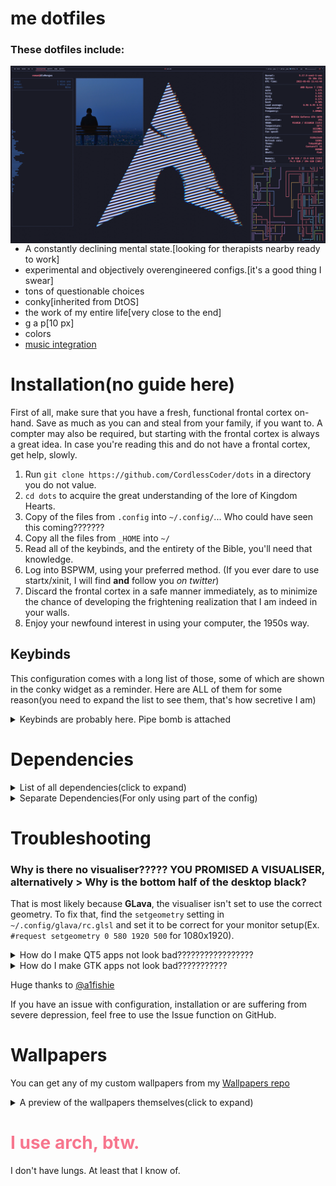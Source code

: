 # me dotfiles

### These dotfiles include:

<img align="right" src="https://raw.githubusercontent.com/CordlessCoder/dots/main/screenshot.png">

- A constantly declining mental state.[looking for therapists nearby ready to work]
- experimental and objectively overengineered configs.[it's a good thing I swear]
- tons of questionable choices
- conky[inherited from DtOS]
- the work of my entire life[very close to the end]
- g a p[10 px]
- colors
- [music integration](https://www.youtube.com/watch?v=OHK2zh7Bu54)

# Installation(no guide here)

First of all, make sure that you have a fresh, functional frontal cortex on-hand. Save as much as you can and steal from your family, if you want to. A compter may also be required, but starting with the frontal cortex is always a great idea. In case you're reading this and do not have a frontal cortex, get help, slowly.

1. Run `git clone https://github.com/CordlessCoder/dots` in a directory you do not value.
2. `cd dots` to acquire the great understanding of the lore of Kingdom Hearts.
3. Copy of the files from `.config` into `~/.config/`... Who could have seen this coming???????
4. Copy all the files from `_HOME` into `~/`
5. Read all of the keybinds, and the entirety of the Bible, you'll need that knowledge.
6. Log into BSPWM, using your preferred method. (If you ever dare to use startx/xinit, I will find **and** follow you _on twitter_)
7. Discard the frontal cortex in a safe manner immediately, as to minimize the chance of developing the frightening realization that I am indeed in your walls.
8. Enjoy your newfound interest in using your computer, the 1950s way.

## Keybinds

This configuration comes with a long list of those, some of which are shown in the conky widget as a reminder. Here are ALL of them for some reason(you need to expand the list to see them, that's how secretive I am)

<details><summary>Keybinds are probably here. Pipe bomb is attached</summary>

| Keybind                     | Function                                                           |
| :-------------------------- | ------------------------------------------------------------------ |
| Alt+Ctrl+T                  | Open terminal emulator(kitty)                                      |
| Meta+Enter                  | Alternative to ^                                                   |
| Alt+Space                   | Application launcher(rofi)                                         |
| Meta+C                      | Open NeoVim                                                        |
| Meta+Shift+C                | Open Firefox(developer edition)                                    |
| Meta+Ctrl+C                 | Open VSCode                                                        |
| Meta+E                      | Open File Manager(thunar)                                          |
| Ctrl+Shift+Q                | Close the focused **window**                                       |
| Meta+Ctrl+Shift+Q           | ^ but with all windows of the app                                  |
| PrintScreen                 | Selection Screenshot(saved to **/tmp**)                            |
| Meta+PrntScr                | ^ but saved to ~/Screenshots                                       |
| Meta+N                      | Color picker(picked color is saved into the clipboard)             |
| Meta+Space                  | Switch languages(configruable in ~/.config/sxhkd/change_layout.py) |
| Alt+Tab                     | Somewhat Windows-like workspace local **window** switching         |
| Meta+Tab                    | ^ but with workspaces                                              |
| Meta+R                      | Rotates windows 90 degrees around the parent window                |
| Meta+Y                      | Send the focused node to the (newest) preselection                 |
| Meta+**T**                  | Set the node state to **tiled**                                    |
| Meta+**Shift+T**            | ^ but to **pseudo_tiled**                                          |
| Meta+**S**                  | ^ but to **floating(stacked)**                                     |
| Meta+**F**                  | ^ but to **fullscreen**                                            |
| Meta+Ctrl+M                 | Set the focused node's flags to **marked**                         |
| Meta+Ctrl+X                 | ^ but to **locked**                                                |
| Meta+Ctrl+Y                 | ^ but to **sticky**                                                |
| Meta+Ctrl+Z                 | ^ but to **private**                                               |
| Meta+[HJKL]                 | Focus the node in the given direction(vim-like)                    |
| Meta+**Shift**+[HJKL]       | Send(move) the node in the given direction(vim-like)               |
| Meta+P                      | Focus the **parent** of the currently selected node                |
| Meta+B                      | ^ same but the **brother**                                         |
| Meta+`,`[**comma**]         | Focus the node for the path jump of **second**                     |
| Meta+`.`[**period**]        | ^ same but to the **first**                                        |
| Meta+`[`[**left bracket**]  | focus the **next** workspace of the current monitor                |
| Meta+`]`[**right bracket**] | ^ but the **previous**                                             |
| Meta+**O**                  | Focus the **older** node in the node history                       |
| Meta+**I**                  | ^ but the **newer**                                                |
| Meta+[1-9,0]                | Focus the given workspace                                          |
| Meta+**Shift**+[1-9,0]      | Send the focused window to the given workspace                     |
| Meta+Ctrl+[HJKL]            | Preselect in the given direction(vim-like)                         |
| Meta+Ctrl+[1-9]             | Preselect the ratio                                                |
| Meta+Ctrl+Space             | Cancel the preselection for the focused **node**                   |
| Meta+Ctrl+**Shift**+Space   | Cancel the preselection for the focused **desktop**                |
| Meta+Alt+[HJKL]             | **Expand** a window by moving one of it's sides **outward**        |
| Meta+Alt+**Shift**+[HJKL]   | **Contract** a window by moving one of it's sides **inward**       |
| Meta+[Left,Down,Up,Right]   | Move a floating window in a given direction                        |
| Meta+M                      | Alternate between tiled and monacle layouts                        |
| Meta+G                      | Draw resize(send window to drawn rectangle)                        |
| Meta+Alt+Plus/Equal         | Increase border size by 2                                          |
| Meta+Alt+Minus              | Decrease border size by 2                                          |
| Ctrl+Meta+Alt+L             | Lock the screen(with i3lock-color)                                 |
| Meta+Escape                 | Reloads sxhkd config                                               |
| Meta+Alt+R                  | Reload BSPWM                                                       |
| Meta+Alt+Q                  | Quit BSPWM                                                         |

</details>

# Dependencies

<details><summary>List of all dependencies(click to expand)</summary>
<pre>fish kitty nerd-fonts-fira-code adobe-source-code-pro-fonts ttf-icomoon-feather otf-raleway ttf-ubuntu-font-family nerd-fonts-fantasque-sans-mono cantarell-fonts oxygen-cursors ant-dracula-kvantum-theme-git xdo xdotool bspwm wmctrl slop polybar picom-jonaburg-fix glava python-colorthief rofi sxhkd scrot feh dunst conky playerctl xorg-xprop i3lock-color xclip xcolor vim-plug npm go glow python-black</pre>
</details>

<details><summary> Separate Dependencies(For only using part of the config)</summary>

## Required for WM Funcitonality:

- bspwm(duh)
- fish
- kitty
- nerd-fonts-fira-code
- adobe-source-code-pro-fonts
- ttf-icomoon-feather
- nerd-fonts-fantasque-sans-mono
- cantarell-fonts
- oxygen-cursors
- xdo
- xdotool
- wmctrl
- slop
- polybar
- picom-jonaburg-fix(stability, performance and buttery smooth animations)
- rofi
- sxhkd
- scrot
- feh
- dunst
- playerctl
- xorg-xprop
- i3lock-color
- xclip
- xcolor

**Easy to copy list:** <pre>fish kitty nerd-fonts-fira-code adobe-source-code-pro-fonts ttf-icomoon-feather nerd-fonts-fantasque-sans-mono cantarell-fonts oxygen-cursors xdo xdotool wmctrl slop polybar picom-jonaburg-fix rofi sxhkd scrot feh dunst playerctl xorg-xprop i3lock-color xclip xcolor</pre>

## NeoVim Requirements

- neovim
- vim-plug
- npm
- go
- glow
- python-black

## Conky Requirements

- conky
- otf-raleway
- ttf-ubuntu-font-family

## Visualiser

- GLava[`glava`]
- python-colorthief

</details>

# Troubleshooting

### Why is there no visualiser????? YOU PROMISED A VISUALISER, alternatively > Why is the bottom half of the desktop black?

That is most likely because **GLava**, the visualiser isn't set to use the correct geometry. To fix that, find the `setgeometry` setting in `~/.config/glava/rc.glsl` and set it to be correct for your monitor setup(Ex. `#request setgeometry 0 580 1920 500` for 1080x1920).

<details><summary>How do I make QT5 apps not look bad?????????????????</summary>

1. Install QT5CT
2. Get weird error
3. Try to find a solution
4. BASH your skull against the table, repeatedly
5. Read this line
6. Create a file `/etc/X11/Xsession.d/100-qt5ct`
7. Put this into it: <pre lang=bash>
   export QT_QPA_PLATFORMTHEME=qt5ct
   export QT_PLATFORMTHEME=qt5ct
   export QT_PLATFORM_PLUGIN=qt5ct
   export QT_AUTO_SCREEN_SCALE_FACTOR=0
   export QT_SCALE_FACTOR=1</pre>
8. Configure QT5CT and Kvantum engine to your superior tastes
9. Log out and back in/reload Xorg in another way(a crash will do)
10. Emerge from this experience, a devout buddhist.(OPTIONAL)

### What the hell is Kvantum and do I have to pay for it?

- Install `Kvantum`
- Download a QT5 theme from either KDE store or the AUR
- Cry because you can't unzip it
- Install the entire KDE app suite while trying to unzip it
- Realize you can just use `unrar x *path*`
- You did not forget to substitute \*path\* with the correct path because you're a smart Arch boi
- Launch Kvantum and select QT5 theme you just extracted, then spend 20 minutes looking at built-in themes because you're indecisive
- Finally set the theme in Kvantum
- Feel immense pride for the sheer dissapointment your parents have just endured

</details>
<details><summary> How do I make GTK apps not look bad??????????? </summary>

1. Install LXAppearance
2. Customize(using LXAppearance)
3. Enjoy your epic and original Gruvbox theme
</details>

Huge thanks to [@a1fishie](https://github.com/a1fishie)

If you have an issue with configuration, installation or are suffering from severe depression, feel free to use the Issue function on GitHub.

# Wallpapers

You can get any of my custom wallpapers from my [Wallpapers repo](https://github.com/CordlessCoder/Wallpapers)

<details><summary>A preview of the wallpapers themselves(click to expand)</summary>

|                                                                                      stylized                                                                                      |                                                                               plain                                                                               |
| :--------------------------------------------------------------------------------------------------------------------------------------------------------------------------------: | :---------------------------------------------------------------------------------------------------------------------------------------------------------------: |
|     <img width="1604" alt="Arch stripes, corrupted" src="https://raw.githubusercontent.com/CordlessCoder/Wallpapers/main/Arch_stripes_corrupted.png"> Arch stripes, corrupted      |             <img width="1604" alt="Arch stripes" src="https://raw.githubusercontent.com/CordlessCoder/Wallpapers/main/Arch_stripes.png"> Arch stripes             |
| <img width="1604" alt="Nord geometric, stylized" src="https://raw.githubusercontent.com/CordlessCoder/Wallpapers/main/Nord_Geometric_1920x1080-8bit.png"> Nord geometric, stylized |          <img width="1604" alt="TokyoNight, cubes." src="https://github.com/CordlessCoder/Wallpapers/raw/main/TokyoNight_Cubes.png"> TokyoNight, cubes.           |
|             <img width="1604" alt='The "do as I say" meme' src="https://github.com/CordlessCoder/Wallpapers/raw/main/doasIsay_white_final.png"> The "do as I say" meme             | <img width="1604" alt="Arch_minimal_4000x4000.png" src="https://github.com/CordlessCoder/Wallpapers/raw/main/Arch_minimal_4000x4000.png"> Arch, minimal 4000x4000 |

</details>

<h1><span style="color:#f7768e">I use arch, btw.</span></h1>
I don't have lungs. At least that I know of.
